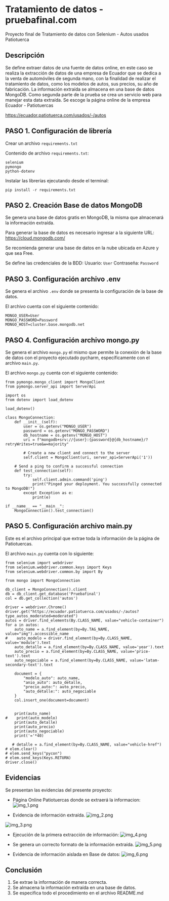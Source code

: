# Tratamiento de datos - pruebafinal.com
Proyecto final de Tratamiento de datos con Selenium - Autos usados Patiotuerca

## Descripción
Se define extraer datos de una fuente de datos online, en este caso se realiza
la extracción de datos de una empresa de Ecuador que se dedica a la venta
de automóviles de segunda mano, con la finalidad de realizar el tratamiento de datos,
como los modelos de autos, sus precios, su año de fabricación. La información
extraída se almacena en una base de datos MongoDB. Como segunda parte de la prueba
se crea un servicio web para manejar esta data extraída.
Se escoge la página online de la empresa Ecuador - Patiotuercas

https://ecuador.patiotuerca.com/usados/-/autos

## PASO 1. Configuración de librería
Crear un archivo `requirements.txt`

Contenido de archivo `requirements.txt`:
```
selenium
pymongo
python-dotenv
```

Instalar las librerías ejecutando desde el terminal:
```
pip install -r requirements.txt
```
## PASO 2. Creación Base de datos MongoDB 
Se genera una base de datos gratis en MongoDB, la misma que almacenará
la información extraída.

Para generar la base de datos es necesario ingresar a la siguiente URL:
https://cloud.mongodb.com/

Se recomienda generar una base de datos en la nube ubicada en Azure y que sea Free.

Se define las credenciales de la BDD:
Usuario: `User`
Contraseña: `Password`


## PASO 3. Configuración archivo .env
Se genera el archivo `.env` donde se presenta la configuración de la base de datos.

El archivo cuenta con el siguiente contenido:
```
MONGO_USER=User
MONGO_PASSWORD=Password
MONGO_HOST=cluster.base.mongodb.net
```

## PASO 4. Configuración archivo mongo.py
Se genera el archivo `mongo.py` el mismo que permite la conexión
de la base de datos con el proyecto ejecutado pycharm, específicamente
con el archivo `main.py`.

El archivo `mongo.py` cuenta con el siguiente contenido:

```
from pymongo.mongo_client import MongoClient
from pymongo.server_api import ServerApi

import os
from dotenv import load_dotenv

load_dotenv()

class MongoConnection:
    def __init__(self):
        user = os.getenv("MONGO_USER")
        password = os.getenv("MONGO_PASSWORD")
        db_hostname = os.getenv("MONGO_HOST")
        uri = f"mongodb+srv://{user}:{password}@{db_hostname}/?retryWrites=true&w=majority"

        # Create a new client and connect to the server
        self.client = MongoClient(uri, server_api=ServerApi('1'))

    # Send a ping to confirm a successful connection
    def test_connection(self):
        try:
            self.client.admin.command('ping')
            print("Pinged your deployment. You successfully connected to MongoDB!")
        except Exception as e:
            print(e)

if __name__ == "__main__":
    MongoConnection().test_connection()
```

## PASO 5. Configuración archivo main.py
Este es el archivo principal que extrae toda la información
de la página de Patiotuercas. 

El archivo `main.py` cuenta con lo siguiente:

```
from selenium import webdriver
from selenium.webdriver.common.keys import Keys
from selenium.webdriver.common.by import By

from mongo import MongoConnection

db_client = MongoConnection().client
db = db_client.get_database('Pruebafinal')
col = db.get_collection('autos')

driver = webdriver.Chrome()
driver.get("https://ecuador.patiotuerca.com/usados/-/autos?type_autos_moderated=moderated")
autos = driver.find_elements(By.CLASS_NAME, value="vehicle-container")
for a in autos:
    auto_name = a.find_element(by=By.TAG_NAME, value="img").accessible_name
#    auto_modelo = driver.find_element(by=By.CLASS_NAME, value='module').text
    auto_detalle = a.find_element(by=By.CLASS_NAME, value='year').text
    auto_precio = a.find_element(by=By.CLASS_NAME, value='price-text').text
    auto_negociable = a.find_element(by=By.CLASS_NAME, value='latam-secondary-text').text

    document = {
        "modelo_auto": auto_name,
        "anio_auto": auto_detalle,
        "precio_auto:": auto_precio,
        "auto_detalle:": auto_negociable
    }
    col.insert_one(document=document)


    print(auto_name)
#    print(auto_modelo)
    print(auto_detalle)
    print(auto_precio)
    print(auto_negociable)
    print('='*40)

   # detalle = a.find_element(by=By.CLASS_NAME, value="vehicle-href")
# elem.clear()
# elem.send_keys("pycon")
# elem.send_keys(Keys.RETURN)
driver.close()
```

## Evidencias
Se presentan las evidencias del presente proyecto:

- Página Online Patiotuercas donde se extraerá la informacion:
![img_1.png](img_1.png)

- Evidencia de información extraída.
![img_2.png](img_2.png)

![img_3.png](img_3.png)

- Ejecución de la primera extracción de información:
![img_4.png](img_4.png)

- Se genera un correcto formato de la información extraída.
![img_5.png](img_5.png)

- Evidencia de información aislada en Base de datos:
![img_6.png](img_6.png)

## Conclusión
1. Se extrae la información de manera correcta.
2. Se almacena la información extraída en una base de datos.
3. Se especifica todo el procedimiento en el archivo README.md
